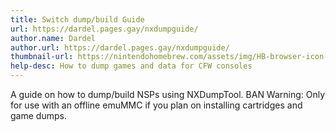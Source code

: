 ```yaml
---
title: Switch dump/build Guide
url: https://dardel.pages.gay/nxdumpguide/
author.name: Dardel
author.url: https://dardel.pages.gay/nxdumpguide/
thumbnail-url: https://nintendohomebrew.com/assets/img/HB-browser-icon-full-REMASTERED.png
help-desc: How to dump games and data for CFW consoles
---
```


A guide on how to dump/build NSPs using NXDumpTool.
BAN Warning: Only for use with an offline emuMMC if you plan on installing cartridges and game dumps.
